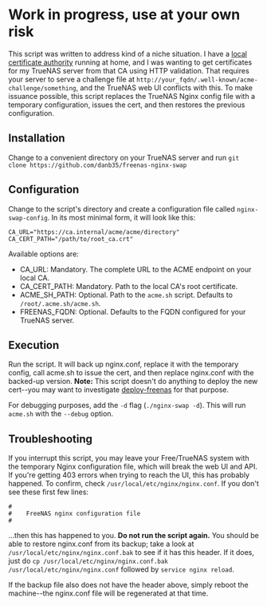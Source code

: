 # Work in progress, use at your own risk

This script was written to address kind of a niche situation.  I have a [local certificate authority](https://smallstep.com/blog/build-a-tiny-ca-with-raspberry-pi-yubikey/) running at home, and I was wanting to get certificates for my TrueNAS server from that CA using HTTP validation.  That requires your server to serve a challenge file at `http://your_fqdn/.well-known/acme-challenge/something`, and the TrueNAS web UI conflicts with this.  To make issuance possible, this script replaces the TrueNAS Nginx config file with a temporary configuration, issues the cert, and then restores the previous configuration.

## Installation
Change to a convenient directory on your TrueNAS server and run `git clone https://github.com/danb35/freenas-nginx-swap`

## Configuration
Change to the script's directory and create a configuration file called `nginx-swap-config`.  In its most minimal form, it will look like this:
```
CA_URL="https://ca.internal/acme/acme/directory"
CA_CERT_PATH="/path/to/root_ca.crt"
```
Available options are:
* CA_URL: Mandatory.  The complete URL to the ACME endpoint on your local CA.
* CA_CERT_PATH: Mandatory.  Path to the local CA's root certificate.
* ACME_SH_PATH: Optional.  Path to the `acme.sh` script.  Defaults to `/root/.acme.sh/acme.sh`.
* FREENAS_FQDN: Optional.  Defaults to the FQDN configured for your TrueNAS server.

## Execution
Run the script.  It will back up nginx.conf, replace it with the temporary config, call acme.sh to issue the cert, and then replace nginx.conf with the backed-up version.  **Note:** This script doesn't do anything to deploy the new cert--you may want to investigate [deploy-freenas](https://github.com/danb35/deploy-freenas) for that purpose.

For debugging purposes, add the `-d` flag (`./nginx-swap -d`).  This will run `acme.sh` with the `--debug` option.

## Troubleshooting
If you interrupt this script, you may leave your Free/TrueNAS system with the temporary Nginx configuration file, which will break the web UI and API.  If you're getting 403 errors when trying to reach the UI, this has probably happened.  To confirm, check `/usr/local/etc/nginx/nginx.conf`.  If you don't see these first few lines:

```
#
#    FreeNAS nginx configuration file
#
```
...then this has happened to you.  **Do not run the script again.**  You should be able to restore nginx.conf from its backup; take a look at `/usr/local/etc/nginx/nginx.conf.bak` to see if it has this header.  If it does, just do `cp /usr/local/etc/nginx/nginx.conf.bak /usr/local/etc/nginx/nginx.conf` followed by `service nginx reload`.

If the backup file also does not have the header above, simply reboot the machine--the nginx.conf file will be regenerated at that time.
